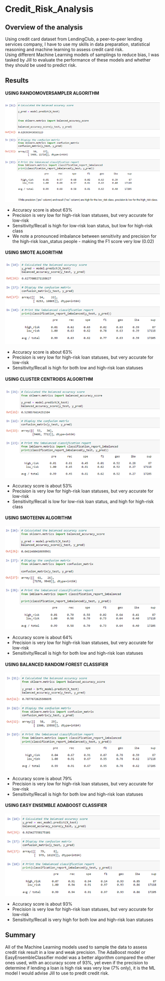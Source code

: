 # Credit_Risk_Analysis

## Overview of the analysis
Using credit card dataset from LendingClub, a peer-to-peer lending services company, I have to use my skills in data preparation, statistical reasoning and machine learning to assess credit card risk.  
Using different Machine Learning models of samplings to reduce bias, I was tasked by Jill to evaluate the performance of these models and whether they should be used to predict risk.

## Results
#### USING RANDOMOVERSAMPLER ALGORITHM
![RandomOverSampler](images/randomoversampler.PNG)

* Accuracy score is about 63%
* Precision is very low for high-risk loan statuses, but very accurate for low-risk
* Sensitivity/Recall is high for low-risk loan status, but low for high-risk class
* We note a pronounced imbalance between sensitivity and precision for the high-risk loan_status people - making the F1 score very low (0.02)

#### USING SMOTE ALGORITHM
![SMOTE](images/smote.PNG)

* Accuracy score is about 63%
* Precision is very low for high-risk loan statuses, but very accurate for low-risk
* Sensitivity/Recall is high for both low and high-risk loan statuses

#### USING CLUSTER CENTROIDS ALGORITHM
![Cluster Centroids](images/clustercentroids.PNG)

* Accuracy score is about 53%
* Precision is very low for high-risk loan statuses, but very accurate for low-risk
* Sensitivity/Recall is low for low-risk loan status, and high for high-risk class

#### USING SMOTEENN ALGORITHM
![SMOTEENN](images/smoteenn.PNG)

* Accuracy score is about 64%
* Precision is very low for high-risk loan statuses, but very accurate for low-risk
* Sensitivity/Recall is high for both low and high-risk loan statuses

#### USING BALANCED RANDOM FOREST CLASSIFIER
![Balanced Random Forest Classifier](images/balancedrandomforestclassifier.PNG)

* Accuracy score is about 79%
* Precision is very low for high-risk loan statuses, but very accurate for low-risk
* Sensitivity/Recall is high for both low and high-risk loan statuses

#### USING EASY ENSEMBLE ADABOOST CLASSIFIER
![Easy Ensemble Adaboost Classifier](images/adaboost.PNG)

* Accuracy score is about 93%
* Precision is very low for high-risk loan statuses, but very accurate for low-risk
* Sensitivity/Recall is very high for both low and high-risk loan statuses

## Summary
All of the Machine Learning models used to sample the data to assess credit risk result in a low and weak precision. The AdaBoost model or EasyEnsembleClassifier model was a better algorithm compared the other ones used, with an accuracy score of 93%, yet even if the precision to determine if lending a loan is high risk was very low (7% only), it is the ML model I would advise Jill to use to predit credit risk.
